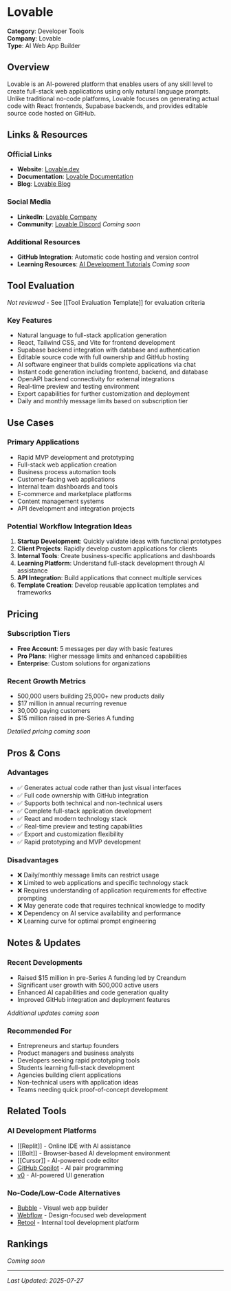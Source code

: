 # Lovable

**Category**: Developer Tools  
**Company**: Lovable  
**Type**: AI Web App Builder  

## Overview

Lovable is an AI-powered platform that enables users of any skill level to create full-stack web applications using only natural language prompts. Unlike traditional no-code platforms, Lovable focuses on generating actual code with React frontends, Supabase backends, and provides editable source code hosted on GitHub.

## Links & Resources

### Official Links
- **Website**: [Lovable.dev](https://lovable.dev/)
- **Documentation**: [Lovable Documentation](https://docs.lovable.dev/)
- **Blog**: [Lovable Blog](https://lovable.dev/blog/)

### Social Media
- **LinkedIn**: [Lovable Company](https://www.linkedin.com/company/lovable-dev)
- **Community**: [Lovable Discord](https://discord.gg/lovable) *Coming soon*

### Additional Resources
- **GitHub Integration**: Automatic code hosting and version control
- **Learning Resources**: [AI Development Tutorials](https://lovable.dev/learn) *Coming soon*

## Tool Evaluation

*Not reviewed* - See [[Tool Evaluation Template]] for evaluation criteria

### Key Features
- Natural language to full-stack application generation
- React, Tailwind CSS, and Vite for frontend development
- Supabase backend integration with database and authentication
- Editable source code with full ownership and GitHub hosting
- AI software engineer that builds complete applications via chat
- Instant code generation including frontend, backend, and database
- OpenAPI backend connectivity for external integrations
- Real-time preview and testing environment
- Export capabilities for further customization and deployment
- Daily and monthly message limits based on subscription tier

## Use Cases

### Primary Applications
- Rapid MVP development and prototyping
- Full-stack web application creation
- Business process automation tools
- Customer-facing web applications
- Internal team dashboards and tools
- E-commerce and marketplace platforms
- Content management systems
- API development and integration projects

### Potential Workflow Integration Ideas
1. **Startup Development**: Quickly validate ideas with functional prototypes
2. **Client Projects**: Rapidly develop custom applications for clients
3. **Internal Tools**: Create business-specific applications and dashboards
4. **Learning Platform**: Understand full-stack development through AI assistance
5. **API Integration**: Build applications that connect multiple services
6. **Template Creation**: Develop reusable application templates and frameworks

## Pricing

### Subscription Tiers
- **Free Account**: 5 messages per day with basic features
- **Pro Plans**: Higher message limits and enhanced capabilities
- **Enterprise**: Custom solutions for organizations

### Recent Growth Metrics
- 500,000 users building 25,000+ new products daily
- $17 million in annual recurring revenue
- 30,000 paying customers
- $15 million raised in pre-Series A funding

*Detailed pricing coming soon*

## Pros & Cons

### Advantages
- ✅ Generates actual code rather than just visual interfaces
- ✅ Full code ownership with GitHub integration
- ✅ Supports both technical and non-technical users
- ✅ Complete full-stack application development
- ✅ React and modern technology stack
- ✅ Real-time preview and testing capabilities
- ✅ Export and customization flexibility
- ✅ Rapid prototyping and MVP development

### Disadvantages
- ❌ Daily/monthly message limits can restrict usage
- ❌ Limited to web applications and specific technology stack
- ❌ Requires understanding of application requirements for effective prompting
- ❌ May generate code that requires technical knowledge to modify
- ❌ Dependency on AI service availability and performance
- ❌ Learning curve for optimal prompt engineering

## Notes & Updates

### Recent Developments
- Raised $15 million in pre-Series A funding led by Creandum
- Significant user growth with 500,000 active users
- Enhanced AI capabilities and code generation quality
- Improved GitHub integration and deployment features

*Additional updates coming soon*

### Recommended For
- Entrepreneurs and startup founders
- Product managers and business analysts
- Developers seeking rapid prototyping tools
- Students learning full-stack development
- Agencies building client applications
- Non-technical users with application ideas
- Teams needing quick proof-of-concept development

## Related Tools

### AI Development Platforms
- [[Replit]] - Online IDE with AI assistance
- [[Bolt]] - Browser-based AI development environment
- [[Cursor]] - AI-powered code editor
- [GitHub Copilot](https://github.com/features/copilot) - AI pair programming
- [v0](https://v0.dev/) - AI-powered UI generation

### No-Code/Low-Code Alternatives
- [Bubble](https://bubble.io/) - Visual web app builder
- [Webflow](https://webflow.com/) - Design-focused web development
- [Retool](https://retool.com/) - Internal tool development platform

## Rankings

*Coming soon*

---

*Last Updated: 2025-07-27*